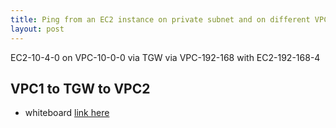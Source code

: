 ```yaml
---
title: Ping from an EC2 instance on private subnet and on different VPC via TGW
layout: post
---
```


EC2-10-4-0 on VPC-10-0-0 via TGW via VPC-192-168 with EC2-192-168-4

## VPC1 to TGW to VPC2

- whiteboard [link here](https://awwapp.com/b/u6hxhr9cvgwgw/)

